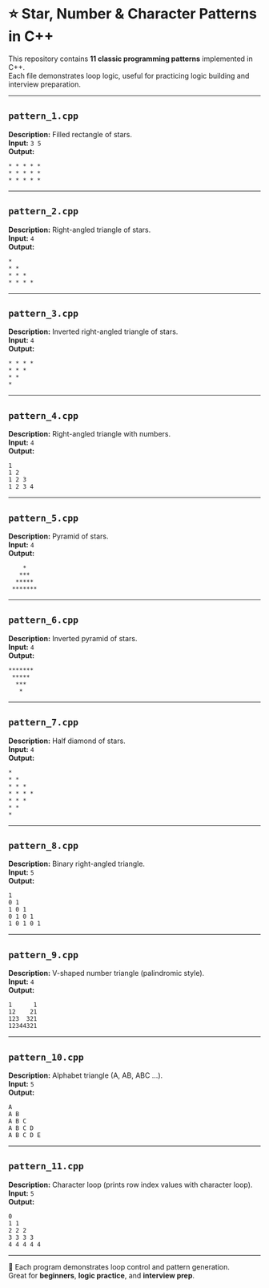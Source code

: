 # ⭐ Star, Number & Character Patterns in C++

This repository contains **11 classic programming patterns** implemented in C++.  
Each file demonstrates loop logic, useful for practicing logic building and interview preparation.

---

## `pattern_1.cpp`
**Description:** Filled rectangle of stars.  
**Input:** `3 5`  
**Output:**
```
* * * * * 
* * * * * 
* * * * * 
```

---

## `pattern_2.cpp`
**Description:** Right-angled triangle of stars.  
**Input:** `4`  
**Output:**
```
* 
* * 
* * * 
* * * * 
```

---

## `pattern_3.cpp`
**Description:** Inverted right-angled triangle of stars.  
**Input:** `4`  
**Output:**
```
* * * * 
* * * 
* * 
* 
```

---

## `pattern_4.cpp`
**Description:** Right-angled triangle with numbers.  
**Input:** `4`  
**Output:**
```
1 
1 2 
1 2 3 
1 2 3 4 
```

---

## `pattern_5.cpp`
**Description:** Pyramid of stars.  
**Input:** `4`  
**Output:**
```
    *
   ***
  *****
 *******
```

---

## `pattern_6.cpp`
**Description:** Inverted pyramid of stars.  
**Input:** `4`  
**Output:**
```
*******
 *****
  ***
   *
```

---

## `pattern_7.cpp`
**Description:** Half diamond of stars.  
**Input:** `4`  
**Output:**
```
* 
* * 
* * * 
* * * * 
* * * 
* * 
* 
```

---

## `pattern_8.cpp`
**Description:** Binary right-angled triangle.  
**Input:** `5`  
**Output:**
```
1 
0 1 
1 0 1 
0 1 0 1 
1 0 1 0 1 
```

---

## `pattern_9.cpp`
**Description:** V-shaped number triangle (palindromic style).  
**Input:** `4`  
**Output:**
```
1      1
12    21
123  321
12344321
```

---

## `pattern_10.cpp`
**Description:** Alphabet triangle (A, AB, ABC …).  
**Input:** `5`  
**Output:**
```
A 
A B 
A B C 
A B C D 
A B C D E 
```

---

## `pattern_11.cpp`
**Description:** Character loop (prints row index values with character loop).  
**Input:** `5`  
**Output:**
```
0 
1 1 
2 2 2 
3 3 3 3 
4 4 4 4 4 
```

---

📌 Each program demonstrates loop control and pattern generation.  
Great for **beginners**, **logic practice**, and **interview prep**.
